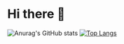 # Hi there 👋
![Anurag's GitHub stats](https://github-readme-stats.vercel.app/api?username=janku13&show_icons=true&theme=radical)
[![Top Langs](https://github-readme-stats.vercel.app/api/top-langs/?username=janku13&layout=compact)](https://github.com/anuraghazra/github-readme-stats)
